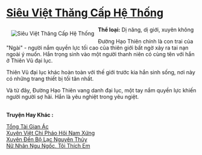 <a href="https://utruyen.com/sieu-viet-thang-cap-he-thong/16817/" title="Siêu Việt Thăng Cấp Hệ Thống"><h1>Siêu Việt Thăng Cấp Hệ Thống</h1></a><div style="display:table"><img align="right" style="float: left; padding: 10px;" src="https://utruyen.com/images/story/200x260/sieu-viet-thang-cap-he-thong.jpg" alt="Siêu Việt Thăng Cấp Hệ Thống"><b>Thể loại:</b> Dị năng, dị giới, xuyên không<p></p>Đường Hạo Thiên chính là con trai của "Ngài" - người nắm quyền lực tối cao của thiên giới bất ngờ xảy ra tai nạn ngoài ý muốn. Hắn trọng sinh vào một người thanh niên có cùng tên với hắn ở Thiên Vũ đại lục.<p></p>Thiên Vũ đại lục khác hoàn toàn với thế giới trước kia hắn sinh sống, nơi này có những trang thiết bị tối tân nhất.<p></p>Và từ đây, Đường Hạo Thiên vang danh đại lục, một tay nắm quyền lực khiến người người sợ hãi. Hắn là yêu nghiệt trong yêu ngiệt.</div><p><br><b>Truyện Hay Khác :</b></p><a href="https://utruyen.com/tong-tai-gian-ac/10708/" alt="Tổng Tài Gian Ác">Tổng Tài Gian Ác</a><br/><a href="https://github.com/quanluxury/truyenhot/tree/master/truyenhay/16346/" alt="Xuyên Việt Chi Pháo Hôi Nam Xứng">Xuyên Việt Chi Pháo Hôi Nam Xứng</a><br/><a href="https://github.com/quanluxury/ngontinhhot/tree/master/truyenhay/17256/" alt="Xuyên Đến Bộ Lạc Nguyên Thủy">Xuyên Đến Bộ Lạc Nguyên Thủy</a><br/><a href="https://github.com/quanluxury/truyenhot/tree/master/truyenhay/17056/" alt="Nữ Nhân Ngu Ngốc, Tôi Thích Em">Nữ Nhân Ngu Ngốc, Tôi Thích Em</a><br/>